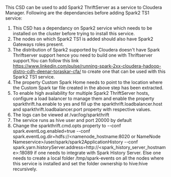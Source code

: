 This CSD can be used to add Spark2 ThriftServer as a service to Cloudera Manager.
Following are the dependancies before adding Spark2 TS1 service:
1. This CSD has a dependancy on Spark2 service which needs to be installed on the cluster before trying to install this service.
2. The nodes on which Spark2 TS1 is added should also have Spark2 Gateways roles present.
3. The distribution of Spark2 supported by Cloudera doesn't have Spark Thriftserver support hence you need to build one with Thriftserver support.You can follow this   link https://www.linkedin.com/pulse/running-spark-2xx-cloudera-hadoop-distro-cdh-deenar-toraskar-cfa/
   to create one that can be used with this Spark2 TS1 service.
4. The property Custom Spark Home needs to point to the location where the Custom Spark tar file created in the above step has been extracted.  
5. To enable high availability for multiple Spark2 ThriftServer hosts, configure a load balancer to manage them  and enable the property sparkthrift.ha.enable to yes   and fill up the sparkthrift.loadbalancer.host and sparkthrift.loadbalancer.port property with respective values.
6. The logs can be viewed at /var/log/sparkthrift
7. The service runs as hive user and port 20000 by default
8. Change the sparkthrift.cmd.opts property to --conf spark.eventLog.enabled=true --conf spark.eventLog.dir=hdfs://<namenode_hostname:8020 or NameNode Nameservice>/user/spark/spark2ApplicationHistory --conf spark.yarn.historyServer.address=http://<spark_history_server_hostname>:18089 if one needs to integrate with Spark History Server. Else one needs to create a local folder /tmp/spark-events on all the nodes where this service is installed and set the folder ownership to hive:hive recursively.
